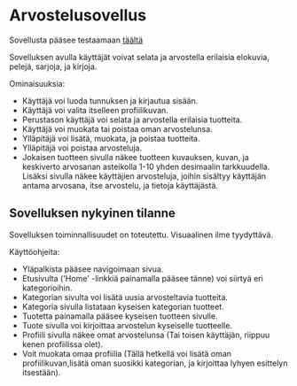 # Arvostelusovellus

Sovellusta pääsee testaamaan [täältä](https://amazing-review-app.herokuapp.com/)

Sovelluksen avulla käyttäjät voivat selata ja arvostella erilaisia elokuvia, pelejä, sarjoja, ja kirjoja.

Ominaisuuksia:

* Käyttäjä voi luoda tunnuksen ja kirjautua sisään.
* Käyttäjä voi valita itselleen profiilikuvan.
* Perustason käyttäjä voi selata ja arvostella erilaisia tuotteita.
* Käyttäjä voi muokata tai poistaa oman arvostelunsa.
* Ylläpitäjä voi lisätä, muokata, ja poistaa tuotteita.
* Ylläpitäjä voi poistaa arvosteluja.
* Jokaisen tuotteen sivulla näkee tuotteen kuvauksen, kuvan, ja keskiverto arvosanan asteikolla 1-10 yhden desimaalin tarkkuudella.
  Lisäksi sivulla näkee käyttäjien arvosteluja, joihin sisältyy käyttäjän antama arvosana, itse arvostelu, ja tietoja käyttäjästä.

## Sovelluksen nykyinen tilanne

Sovelluksen toiminnallisuudet on toteutettu. Visuaalinen ilme tyydyttävä.

Käyttöohjeita:

* Yläpalkista pääsee navigoimaan sivua.
* Etusivulta ('Home' -linkkiä painamalla pääsee tänne) voi siirtyä eri kategorioihin.
* Kategorian sivulta voi lisätä uusia arvosteltavia tuotteita.
* Kategoria sivulla listataan kyseisen kategorian tuotteet.
* Tuotetta painamalla pääsee kyseisen tuotteen sivulle.
* Tuote sivulla voi kirjoittaa arvostelun kyseiselle tuotteelle.
* Profiili sivulla näkee omat arvostelunsa (Tai toisen käyttäjän, riippuu kenen profiilissa olet).
* Voit muokata omaa profiilia (Tällä hetkellä voi lisätä oman profiilikuvan,lisätä oman suosikki kategorian, ja kirjoittaa lyhyen esittelyn itsestään).
